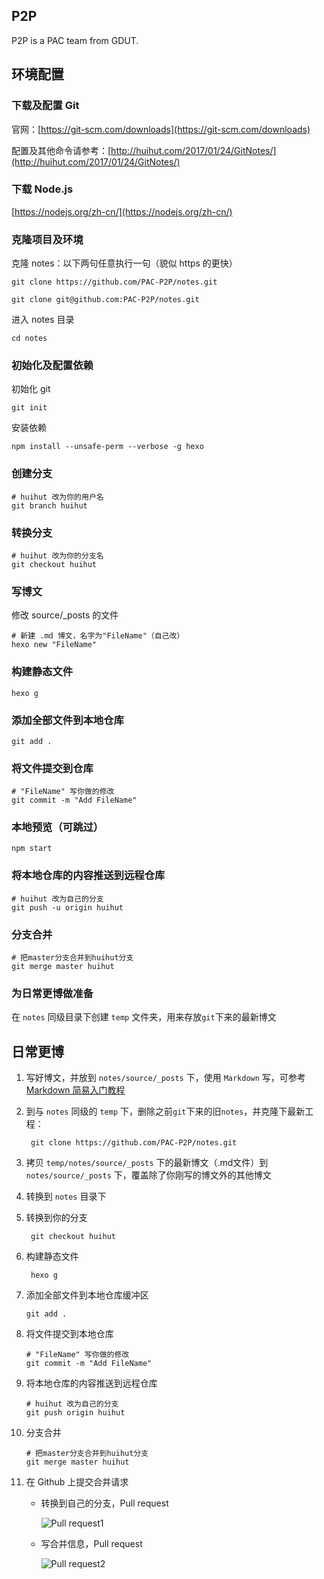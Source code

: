 ## P2P

P2P is a PAC team from GDUT.

## 环境配置

### 下载及配置 Git

官网：[https://git-scm.com/downloads](https://git-scm.com/downloads)

配置及其他命令请参考：[http://huihut.com/2017/01/24/GitNotes/](http://huihut.com/2017/01/24/GitNotes/)

### 下载 Node.js

[https://nodejs.org/zh-cn/](https://nodejs.org/zh-cn/)

### 克隆项目及环境

克隆 notes：以下两句任意执行一句（貌似 https 的更快）

	git clone https://github.com/PAC-P2P/notes.git

	git clone git@github.com:PAC-P2P/notes.git

进入 notes 目录

	cd notes


### 初始化及配置依赖

初始化 git


	git init

安装依赖
 
	npm install --unsafe-perm --verbose -g hexo	

### 创建分支

	# huihut 改为你的用户名
	git branch huihut
	
### 转换分支

	# huihut 改为你的分支名
	git checkout huihut

### 写博文


修改 source/_posts 的文件

	# 新建 .md 博文，名字为"FileName"（自己改）
	hexo new "FileName"	

### 构建静态文件

	hexo g
	
### 添加全部文件到本地仓库

	git add .

### 将文件提交到仓库
	
	# "FileName" 写你做的修改
	git commit -m "Add FileName"

### 本地预览（可跳过）

	npm start

### 将本地仓库的内容推送到远程仓库

	# huihut 改为自己的分支
	git push -u origin huihut
	
### 分支合并

	# 把master分支合并到huihut分支
	git merge master huihut
	
### 为日常更博做准备

在 `notes` 同级目录下创建 `temp` 文件夹，用来存放`git`下来的最新博文


## 日常更博

1. 写好博文，并放到 `notes/source/_posts` 下，使用 `Markdown` 写，可参考 [Markdown 简易入门教程](https://blog.huihut.com/2017/01/25/MarkdownTutorial/)
		
3. 到与 `notes` 同级的 `temp` 下，删除之前`git`下来的旧`notes`，并克隆下最新工程：

		git clone https://github.com/PAC-P2P/notes.git

4. 拷贝 `temp/notes/source/_posts` 下的最新博文（.md文件）到 `notes/source/_posts` 下，覆盖除了你刚写的博文外的其他博文

6. 转换到 `notes` 目录下
		
8. 转换到你的分支

		git checkout huihut

9. 构建静态文件

		hexo g
	
10. 添加全部文件到本地仓库缓冲区

		git add .

11. 将文件提交到本地仓库
	
		# "FileName" 写你做的修改
		git commit -m "Add FileName"
		
12. 将本地仓库的内容推送到远程仓库

		# huihut 改为自己的分支
		git push origin huihut
	
13. 分支合并

		# 把master分支合并到huihut分支
		git merge master huihut
	
14. 在 Github 上提交合并请求

	* 转换到自己的分支，Pull request
	
		![Pull request1](http://ojlsgreog.bkt.clouddn.com/P2PPullRequest1.jpg)

	* 写合并信息，Pull request

		![Pull request2](http://ojlsgreog.bkt.clouddn.com/P2PPullRequest2.jpg)